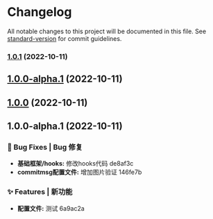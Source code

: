 # Changelog

All notable changes to this project will be documented in this file. See [standard-version](https://github.com/conventional-changelog/standard-version) for commit guidelines.

### [1.0.1](///compare/v1.0.0...v1.0.1) (2022-10-11)

## [1.0.0-alpha.1](///compare/v1.0.0...v1.0.0-alpha.1) (2022-10-11)

## [1.0.0](///compare/v1.0.0-alpha.1...v1.0.0) (2022-10-11)

## 1.0.0-alpha.1 (2022-10-11)

### 🐛 Bug Fixes | Bug 修复

* **基础框架/hooks:** 修改hooks代码 de8af3c
* **commitmsg配置文件:** 增加图片验证 146fe7b

### ✨ Features | 新功能

* **配置文件:** 测试 6a9ac2a

